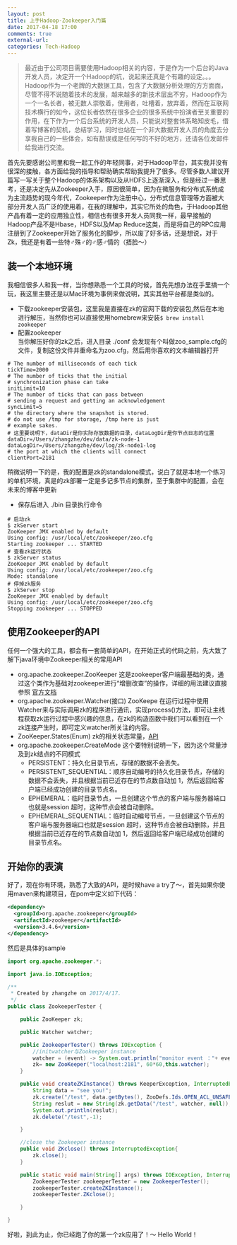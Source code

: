 ```yaml
---
layout: post
title: 上手Hadoop-Zookeeper入门篇
date: 2017-04-18 17:00
comments: true
external-url:
categories: Tech-Hadoop
---
```


> 最近由于公司项目需要使用Hadoop相关的内容，于是作为一个后台的Java开发人员，决定开一个Hadoop的坑，说起来还真是个有趣的设定。。。  
> Hadoop作为一个老牌的大数据工具，包含了大数据分析处理的方方面面，尽管不得不说随着技术的发展，越来越多的新技术层出不穷，Hadoop作为一个一名长者，被无数人崇敬着，使用者，吐槽着，放弃着，然而在互联网技术横行的如今，这位长者依然在很多企业的很多系统中扮演者至关重要的作用，在下作为一个后台系统的开发人员，只能说对整套体系略知皮毛，借着写博客的契机，总结学习，同时也站在一个非大数据开发人员的角度去分享我自己的一些体会，如有勘误或是任何写的不好的地方，还请各位发邮件给我进行交流。  

首先先要感谢公司里和我一起工作的年轻同事，对于Hadoop平台，其实我并没有很深的接触，各方面给我的指导和帮助确实帮助我提升了很多。尽管多数人建议开篇写一写关于整个Hadoop的体系架构以及从HDFS上逐渐深入，但是经过一番思考，还是决定先从Zookeeper入手，原因很简单，因为在微服务和分布式系统成为主流趋势的现今年代，Zookeeper作为注册中心，分布式信息管理等方面被大部分开发人员广泛的使用着，在我的理解中，其实它所处的角色，于Hadoop其他产品有着一定的应用独立性，相信也有很多开发人员同我一样，最早接触的Hadoop产品不是Hbase，HDFS以及Map Reduce这类，而是将自己的RPC应用注册到了Zookeeper开始了服务化的脚步，所以废了好多话，还是想说，对于Zk，我还是有着一些特♂殊♂的♂感♂情的（捂脸～）

## 装一个本地环境
我相信很多人和我一样，当你想熟悉一个工具的时候，首先先想办法在手里搞一个玩，我这里主要还是以Mac环境为事例来做说明，其实其他平台都是类似的。
- 下载zookeeper安装包，这里我是直接在zk的官网下载的安装包,然后在本地进行解压，当然你也可以直接使用homebrew来安装```$ brew install zookeeper```
- 配置zookeeper  
  当你解压好你的zk之后，进入目录 ./conf 会发现有个叫做zoo_sample.cfg的文件，复制这份文件并重命名为zoo.cfg，然后用你喜欢的文本编辑器打开  
```
# The number of milliseconds of each tick
tickTime=2000
# The number of ticks that the initial
# synchronization phase can take
initLimit=10
# The number of ticks that can pass between
# sending a request and getting an acknowledgement
syncLimit=5
# the directory where the snapshot is stored.
# do not use /tmp for storage, /tmp here is just
# example sakes.
# 这里要说明下，dataDir是你实际存放数据的目录，dataLogDir是你节点日志的位置
dataDir=/Users/zhangzhe/dev/data/zk-node-1
dataLogDir=/Users/zhangzhe/dev/log/zk-node1-log
# the port at which the clients will connect
clientPort=2181
```  
  稍微说明一下的是，我的配置是zk的standalone模式，说白了就是本地一个练习的单机环境，真是的zk部署一定是多记多节点的集群，至于集群中的配置，会在未来的博客中更新
- 保存后进入 ./bin 目录执行命令
```
# 启动zk
$ zkServer start
ZooKeeper JMX enabled by default
Using config: /usr/local/etc/zookeeper/zoo.cfg
Starting zookeeper ... STARTED
# 查看zk运行状态
$ zkServer status
ZooKeeper JMX enabled by default
Using config: /usr/local/etc/zookeeper/zoo.cfg
Mode: standalone
# 停掉zk服务
$ zkServer stop
ZooKeeper JMX enabled by default
Using config: /usr/local/etc/zookeeper/zoo.cfg
Stopping zookeeper ... STOPPED
```

## 使用Zookeeper的API
任何一个强大的工具，都会有一套简单的API，在开始正式的代码之前，先大致了解下java环境中Zookeeper相关的常用API
- org.apache.zookeeper.ZooKeeper
  这是zookeeper客户端最基础的类，通过这个类作为基础对zookeeper进行“增删改查”的操作，详细的用法建议直接参照 [官方文档](http://zookeeper.apache.org/doc/r3.4.5/api/org/apache/zookeeper/ZooKeeper.html)
- org.apache.zookeeper.Watcher(接口)
  ZooKeepe 在运行过程中使用 Watcher来与实际调用zk的程序进行通讯，实现process()方法，即可让主线程获取zk运行过程中感兴趣的信息，在zk的构造函数中我们可以看到在一个zk连接产生时，即可定义watcher所关注的内容。
- ZooKeeper.States(Enum) zk的相关状态常量，[API](http://zookeeper.apache.org/doc/r3.4.5/api/org/apache/zookeeper/ZooKeeper.States.html)
- org.apache.zookeeper.CreateMode
  这个要特别说明一下，因为这个常量涉及到zk结点的不同模式
  - PERSISTENT：持久化目录节点，存储的数据不会丢失。
  - PERSISTENT_SEQUENTIAL：顺序自动编号的持久化目录节点，存储的数据不会丢失，并且根据当前已近存在的节点数自动加 1，然后返回给客户端已经成功创建的目录节点名。
  - EPHEMERAL：临时目录节点，一旦创建这个节点的客户端与服务器端口也就是session 超时，这种节点会被自动删除。
  - EPHEMERAL_SEQUENTIAL：临时自动编号节点，一旦创建这个节点的客户端与服务器端口也就是session 超时，这种节点会被自动删除，并且根据当前已近存在的节点数自动加 1，然后返回给客户端已经成功创建的目录节点名。

## 开始你的表演
好了，现在你有环境，熟悉了大致的API，是时候have a try了～，首先如果你使用maven来构建项目，在pom中定义如下代码：
```xml
<dependency>
  <groupId>org.apache.zookeeper</groupId>
  <artifactId>zookeeper</artifactId>
  <version>3.4.6</version>
</dependency>
```
然后是具体的sample
```Java
import org.apache.zookeeper.*;

import java.io.IOException;

/**
 * Created by zhangzhe on 2017/4/17.
 */
public class ZookeeperTester {

    public ZooKeeper zk;

    public Watcher watcher;

    public ZookeeperTester() throws IOException {
        //initwatcher与Zookeeper instance
        watcher = (event) -> System.out.println("monitor event ："+ event.toString());
        zk= new ZooKeeper("localhost:2181", 60*60,this.watcher);
    }

    public void createZKInstance() throws KeeperException, InterruptedException {
        String data = "see you!";
        zk.create("/test", data.getBytes(), ZooDefs.Ids.OPEN_ACL_UNSAFE, CreateMode.PERSISTENT);
        String reslut = new String(zk.getData("/test", watcher, null));
        System.out.println(reslut);
        zk.delete("/test",-1);

    }

    //close the Zookeeper instance
    public void ZKclose() throws InterruptedException{
        zk.close();
    }

    public static void main(String[] args) throws IOException, InterruptedException, KeeperException {
        ZookeeperTester zookeeperTester = new ZookeeperTester();
        zookeeperTester.createZKInstance();
        zookeeperTester.ZKclose();

    }

}
```
好啦，到此为止，你已经跑了你的第一个zk应用了！～ Hello World！

